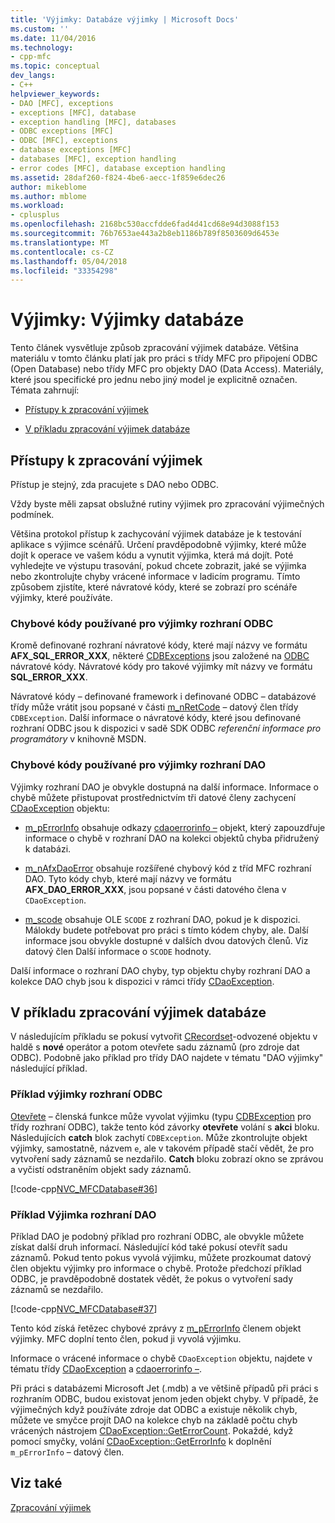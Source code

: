 ```yaml
---
title: 'Výjimky: Databáze výjimky | Microsoft Docs'
ms.custom: ''
ms.date: 11/04/2016
ms.technology:
- cpp-mfc
ms.topic: conceptual
dev_langs:
- C++
helpviewer_keywords:
- DAO [MFC], exceptions
- exceptions [MFC], database
- exception handling [MFC], databases
- ODBC exceptions [MFC]
- ODBC [MFC], exceptions
- database exceptions [MFC]
- databases [MFC], exception handling
- error codes [MFC], database exception handling
ms.assetid: 28daf260-f824-4be6-aecc-1f859e6dec26
author: mikeblome
ms.author: mblome
ms.workload:
- cplusplus
ms.openlocfilehash: 2168bc530accfdde6fad4d41cd68e94d3088f153
ms.sourcegitcommit: 76b7653ae443a2b8eb1186b789f8503609d6453e
ms.translationtype: MT
ms.contentlocale: cs-CZ
ms.lasthandoff: 05/04/2018
ms.locfileid: "33354298"
---
```

# <a name="exceptions-database-exceptions"></a>Výjimky: Výjimky databáze
Tento článek vysvětluje způsob zpracování výjimek databáze. Většina materiálu v tomto článku platí jak pro práci s třídy MFC pro připojení ODBC (Open Database) nebo třídy MFC pro objekty DAO (Data Access). Materiály, které jsou specifické pro jednu nebo jiný model je explicitně označen. Témata zahrnují:  
  
-   [Přístupy k zpracování výjimek](#_core_approaches_to_exception_handling)  
  
-   [V příkladu zpracování výjimek databáze](#_core_a_database_exception.2d.handling_example)  
  
##  <a name="_core_approaches_to_exception_handling"></a> Přístupy k zpracování výjimek  
 Přístup je stejný, zda pracujete s DAO nebo ODBC.  
  
 Vždy byste měli zapsat obslužné rutiny výjimek pro zpracování výjimečných podmínek.  
  
 Většina protokol přístup k zachycování výjimek databáze je k testování aplikace s výjimce scénářů. Určení pravděpodobně výjimky, které může dojít k operace ve vašem kódu a vynutit výjimka, která má dojít. Poté vyhledejte ve výstupu trasování, pokud chcete zobrazit, jaké se výjimka nebo zkontrolujte chyby vrácené informace v ladicím programu. Tímto způsobem zjistíte, které návratové kódy, které se zobrazí pro scénáře výjimky, které používáte.  
  
### <a name="error-codes-used-for-odbc-exceptions"></a>Chybové kódy používané pro výjimky rozhraní ODBC  
 Kromě definované rozhraní návratové kódy, které mají názvy ve formátu **AFX_SQL_ERROR_XXX**, některé [CDBExceptions](../mfc/reference/cdbexception-class.md) jsou založené na [ODBC](../data/odbc/odbc-basics.md) návratové kódy. Návratové kódy pro takové výjimky mít názvy ve formátu **SQL_ERROR_XXX**.  
  
 Návratové kódy – definované framework i definované ODBC – databázové třídy může vrátit jsou popsané v části [m_nRetCode](../mfc/reference/cdbexception-class.md#m_nretcode) – datový člen třídy `CDBException`. Další informace o návratové kódy, které jsou definované rozhraní ODBC jsou k dispozici v sadě SDK ODBC *referenční informace pro programátory* v knihovně MSDN.  
  
### <a name="error-codes-used-for-dao-exceptions"></a>Chybové kódy používané pro výjimky rozhraní DAO  
 Výjimky rozhraní DAO je obvykle dostupná na další informace. Informace o chybě můžete přistupovat prostřednictvím tři datové členy zachycení [CDaoException](../mfc/reference/cdaoexception-class.md) objektu:  
  
-   [m_pErrorInfo](../mfc/reference/cdaoexception-class.md#m_perrorinfo) obsahuje odkazy [cdaoerrorinfo –](../mfc/reference/cdaoerrorinfo-structure.md) objekt, který zapouzdřuje informace o chybě v rozhraní DAO na kolekci objektů chyba přidružený k databázi.  
  
-   [m_nAfxDaoError](../mfc/reference/cdaoexception-class.md#m_nafxdaoerror) obsahuje rozšířené chybový kód z tříd MFC rozhraní DAO. Tyto kódy chyb, které mají názvy ve formátu **AFX_DAO_ERROR_XXX**, jsou popsané v části datového člena v `CDaoException`.  
  
-   [m_scode](../mfc/reference/cdaoexception-class.md#m_scode) obsahuje OLE `SCODE` z rozhraní DAO, pokud je k dispozici. Málokdy budete potřebovat pro práci s tímto kódem chyby, ale. Další informace jsou obvykle dostupné v dalších dvou datových členů. Viz datový člen Další informace o `SCODE` hodnoty.  
  
 Další informace o rozhraní DAO chyby, typ objektu chyby rozhraní DAO a kolekce DAO chyb jsou k dispozici v rámci třídy [CDaoException](../mfc/reference/cdaoexception-class.md).  
  
##  <a name="_core_a_database_exception.2d.handling_example"></a> V příkladu zpracování výjimek databáze  
 V následujícím příkladu se pokusí vytvořit [CRecordset](../mfc/reference/crecordset-class.md)-odvozené objektu v haldě s **nové** operátor a potom otevřete sadu záznamů (pro zdroje dat ODBC). Podobně jako příklad pro třídy DAO najdete v tématu "DAO výjimky" následující příklad.  
  
### <a name="odbc-exception-example"></a>Příklad výjimky rozhraní ODBC  
 [Otevřete](../mfc/reference/crecordset-class.md#open) – členská funkce může vyvolat výjimku (typu [CDBException](../mfc/reference/cdbexception-class.md) pro třídy rozhraní ODBC), takže tento kód závorky **otevřete** volání s **akci**  bloku. Následujících **catch** blok zachytí `CDBException`. Může zkontrolujte objekt výjimky, samostatně, názvem `e`, ale v takovém případě stačí vědět, že pro vytvoření sady záznamů se nezdařilo. **Catch** bloku zobrazí okno se zprávou a vyčistí odstraněním objekt sady záznamů.  
  
 [!code-cpp[NVC_MFCDatabase#36](../mfc/codesnippet/cpp/exceptions-database-exceptions_1.cpp)]  
  
### <a name="dao-exception-example"></a>Příklad Výjimka rozhraní DAO  
 Příklad DAO je podobný příklad pro rozhraní ODBC, ale obvykle můžete získat další druh informací. Následující kód také pokusí otevřít sadu záznamů. Pokud tento pokus vyvolá výjimku, můžete prozkoumat datový člen objektu výjimky pro informace o chybě. Protože předchozí příklad ODBC, je pravděpodobně dostatek vědět, že pokus o vytvoření sady záznamů se nezdařilo.  
  
 [!code-cpp[NVC_MFCDatabase#37](../mfc/codesnippet/cpp/exceptions-database-exceptions_2.cpp)]  
  
 Tento kód získá řetězec chybové zprávy z [m_pErrorInfo](../mfc/reference/cdaoexception-class.md#m_perrorinfo) členem objekt výjimky. MFC doplní tento člen, pokud ji vyvolá výjimku.  
  
 Informace o vrácené informace o chybě `CDaoException` objektu, najdete v tématu třídy [CDaoException](../mfc/reference/cdaoexception-class.md) a [cdaoerrorinfo –](../mfc/reference/cdaoerrorinfo-structure.md).  
  
 Při práci s databázemi Microsoft Jet (.mdb) a ve většině případů při práci s rozhraním ODBC, budou existovat jenom jeden objekt chyby. V případě, že výjimečných když používáte zdroje dat ODBC a existuje několik chyb, můžete ve smyčce projít DAO na kolekce chyb na základě počtu chyb vrácených nástrojem [CDaoException::GetErrorCount](../mfc/reference/cdaoexception-class.md#geterrorcount). Pokaždé, když pomocí smyčky, volání [CDaoException::GetErrorInfo](../mfc/reference/cdaoexception-class.md#geterrorinfo) k doplnění `m_pErrorInfo` – datový člen.  
  
## <a name="see-also"></a>Viz také  
 [Zpracování výjimek](../mfc/exception-handling-in-mfc.md)

